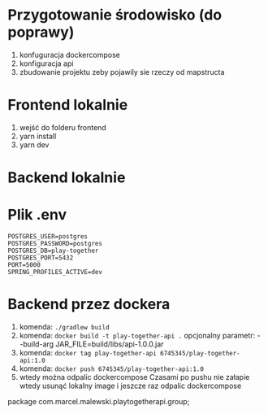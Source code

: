 # Przygotowanie środowisko (do poprawy)
1. konfuguracja dockercompose
2. konfiguracja api
3. zbudowanie projektu zeby pojawily sie rzeczy od mapstructa

# Frontend lokalnie
1. wejść do folderu frontend
2. yarn install
3. yarn dev

# Backend lokalnie

# Plik .env
```
POSTGRES_USER=postgres
POSTGRES_PASSWORD=postgres
POSTGRES_DB=play-together
POSTGRES_PORT=5432
PORT=5000
SPRING_PROFILES_ACTIVE=dev
```
  
# Backend przez dockera
1. komenda: `./gradlew build`
2. komenda: `docker build -t play-together-api .`
   opcjonalny parametr: --build-arg JAR_FILE=build/libs/api-1.0.0.jar
3. komenda: `docker tag play-together-api 6745345/play-together-api:1.0`
4. komenda: `docker push 6745345/play-together-api:1.0`
5. wtedy można odpalic dockercompose
Czasami po pushu nie załapie wtedy usunąć lokalny image i jeszcze raz odpalic dockercompose


package com.marcel.malewski.playtogetherapi.group;

